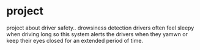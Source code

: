 # project
project about driver safety.. drowsiness detection
drivers often feel sleepy when driving long so this system alerts the drivers when they yamwn or keep their eyes closed for an extended period of time.
